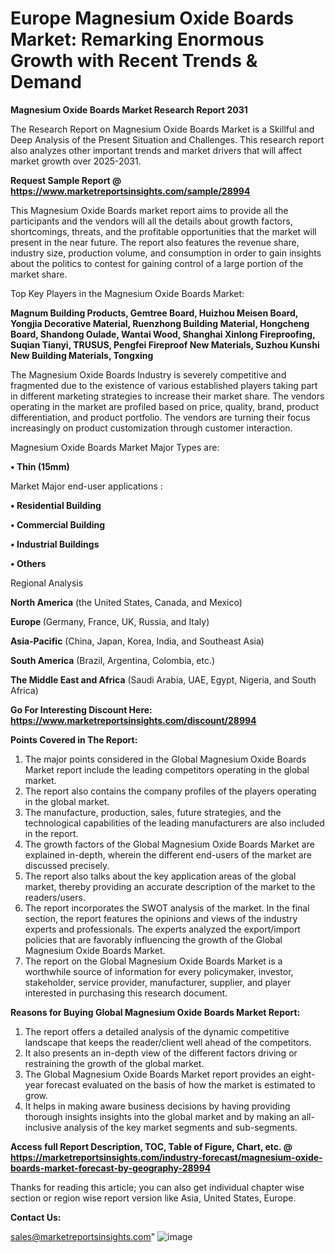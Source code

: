 # Europe Magnesium Oxide Boards Market: Remarking Enormous Growth with Recent Trends & Demand

<strong>Magnesium Oxide Boards Market Research Report 2031</strong>

The Research Report on Magnesium Oxide Boards Market is a Skillful and Deep Analysis of the Present Situation and Challenges. This research report also analyzes other important trends and market drivers that will affect market growth over 2025-2031.

<strong>Request Sample Report @ <a href=https://www.marketreportsinsights.com/sample/28994>https://www.marketreportsinsights.com/sample/28994</a></strong>

This Magnesium Oxide Boards market report aims to provide all the participants and the vendors will all the details about growth factors, shortcomings, threats, and the profitable opportunities that the market will present in the near future. The report also features the revenue share, industry size, production volume, and consumption in order to gain insights about the politics to contest for gaining control of a large portion of the market share.

Top Key Players in the Magnesium Oxide Boards Market:

<strong>Magnum Building Products, Gemtree Board, Huizhou Meisen Board, Yongjia Decorative Material, Ruenzhong Building Material, Hongcheng Board, Shandong Oulade, Wantai Wood, Shanghai Xinlong Fireproofing, Suqian Tianyi, TRUSUS, Pengfei Fireproof New Materials, Suzhou Kunshi New Building Materials, Tongxing</strong>

The Magnesium Oxide Boards Industry is severely competitive and fragmented due to the existence of various established players taking part in different marketing strategies to increase their market share. The vendors operating in the market are profiled based on price, quality, brand, product differentiation, and product portfolio. The vendors are turning their focus increasingly on product customization through customer interaction.

Magnesium Oxide Boards Market Major Types are:

<strong>• Thin (15mm)</strong>

Market Major end-user applications :

<strong>• Residential Building

• Commercial Building

• Industrial Buildings

• Others</strong>

Regional Analysis

</u><strong><b>North America</b></strong> (the United States, Canada, and Mexico)

<strong><b>Europe </b></strong>(Germany, France, UK, Russia, and Italy)

<strong><b>Asia-Pacific</b></strong> (China, Japan, Korea, India, and Southeast Asia)

<strong><b>South America</b></strong> (Brazil, Argentina, Colombia, etc.)

<strong><b>The Middle East and Africa</b></strong> (Saudi Arabia, UAE, Egypt, Nigeria, and South Africa)

<strong>Go For Interesting Discount Here: <a href=https://www.marketreportsinsights.com/discount/28994>https://www.marketreportsinsights.com/discount/28994</a></strong>

<strong>Points Covered in The Report:</strong>
<ol>
  <li>The major points considered in the Global Magnesium Oxide Boards Market report include the leading competitors operating in the global market.</li>
  <li>The report also contains the company profiles of the players operating in the global market.</li>
  <li>The manufacture, production, sales, future strategies, and the technological capabilities of the leading manufacturers are also included in the report.</li>
  <li>The growth factors of the Global Magnesium Oxide Boards Market are explained in-depth, wherein the different end-users of the market are discussed precisely.</li>
  <li>The report also talks about the key application areas of the global market, thereby providing an accurate description of the market to the readers/users.</li>
  <li>The report incorporates the SWOT analysis of the market. In the final section, the report features the opinions and views of the industry experts and professionals. The experts analyzed the export/import policies that are favorably influencing the growth of the Global Magnesium Oxide Boards Market.</li>
  <li>The report on the Global Magnesium Oxide Boards Market is a worthwhile source of information for every policymaker, investor, stakeholder, service provider, manufacturer, supplier, and player interested in purchasing this research document.</li>
</ol>
<strong>Reasons for Buying Global Magnesium Oxide Boards Market Report:</strong>

<ol>
  <li>The report offers a detailed analysis of the dynamic competitive landscape that keeps the reader/client well ahead of the competitors.</li>
  <li>It also presents an in-depth view of the different factors driving or restraining the growth of the global market.</li>
  <li>The Global Magnesium Oxide Boards Market report provides an eight-year forecast evaluated on the basis of how the market is estimated to grow.</li>
  <li>It helps in making aware business decisions by having providing thorough insights insights into the global market and by making an all-inclusive analysis of the key market segments and sub-segments.</li>
</ol>
<strong>Access full Report Description, TOC, Table of Figure, Chart, etc. @ <a href=https://marketreportsinsights.com/industry-forecast/magnesium-oxide-boards-market-forecast-by-geography-28994>https://marketreportsinsights.com/industry-forecast/magnesium-oxide-boards-market-forecast-by-geography-28994</a></strong>


Thanks for reading this article; you can also get individual chapter wise section or region wise report version like Asia, United States, Europe.

<strong>Contact Us:</strong>

sales@marketreportsinsights.com"
![image](https://github.com/user-attachments/assets/e36e6c4a-9398-495a-b1e4-67ec9ab328f3)
